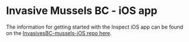 # Invasive Mussels BC - iOS app

The information for getting started with the Inspect iOS app can be found on the [InvasivesBC-mussels-iOS repo here](https://github.com/bcgov/invasivesBC-mussels-iOS/blob/master/README.md).
